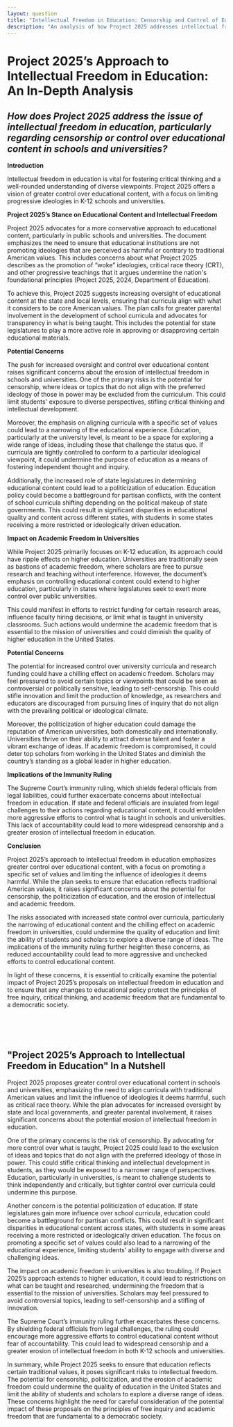 ```yaml
---
layout: question
title: "Intellectual Freedom in Education: Censorship and Control of Educational Content"
description: "An analysis of how Project 2025 addresses intellectual freedom in education, focusing on the potential for censorship and control over content in schools and universities."
---
```


# Project 2025’s Approach to Intellectual Freedom in Education: An In-Depth Analysis

## *How does Project 2025 address the issue of intellectual freedom in education, particularly regarding censorship or control over educational content in schools and universities?*

**Introduction**

Intellectual freedom in education is vital for fostering critical thinking and a well-rounded understanding of diverse viewpoints. Project 2025 offers a vision of greater control over educational content, with a focus on limiting progressive ideologies in K-12 schools and universities.

**Project 2025’s Stance on Educational Content and Intellectual Freedom**

Project 2025 advocates for a more conservative approach to educational content, particularly in public schools and universities. The document emphasizes the need to ensure that educational institutions are not promoting ideologies that are perceived as harmful or contrary to traditional American values. This includes concerns about what Project 2025 describes as the promotion of “woke” ideologies, critical race theory (CRT), and other progressive teachings that it argues undermine the nation's foundational principles (Project 2025, 2024, Department of Education).

To achieve this, Project 2025 suggests increasing oversight of educational content at the state and local levels, ensuring that curricula align with what it considers to be core American values. The plan calls for greater parental involvement in the development of school curricula and advocates for transparency in what is being taught. This includes the potential for state legislatures to play a more active role in approving or disapproving certain educational materials.

**Potential Concerns**

The push for increased oversight and control over educational content raises significant concerns about the erosion of intellectual freedom in schools and universities. One of the primary risks is the potential for censorship, where ideas or topics that do not align with the preferred ideology of those in power may be excluded from the curriculum. This could limit students' exposure to diverse perspectives, stifling critical thinking and intellectual development.

Moreover, the emphasis on aligning curricula with a specific set of values could lead to a narrowing of the educational experience. Education, particularly at the university level, is meant to be a space for exploring a wide range of ideas, including those that challenge the status quo. If curricula are tightly controlled to conform to a particular ideological viewpoint, it could undermine the purpose of education as a means of fostering independent thought and inquiry.

Additionally, the increased role of state legislatures in determining educational content could lead to a politicization of education. Education policy could become a battleground for partisan conflicts, with the content of school curricula shifting depending on the political makeup of state governments. This could result in significant disparities in educational quality and content across different states, with students in some states receiving a more restricted or ideologically driven education.

**Impact on Academic Freedom in Universities**

While Project 2025 primarily focuses on K-12 education, its approach could have ripple effects on higher education. Universities are traditionally seen as bastions of academic freedom, where scholars are free to pursue research and teaching without interference. However, the document’s emphasis on controlling educational content could extend to higher education, particularly in states where legislatures seek to exert more control over public universities.

This could manifest in efforts to restrict funding for certain research areas, influence faculty hiring decisions, or limit what is taught in university classrooms. Such actions would undermine the academic freedom that is essential to the mission of universities and could diminish the quality of higher education in the United States.

**Potential Concerns**

The potential for increased control over university curricula and research funding could have a chilling effect on academic freedom. Scholars may feel pressured to avoid certain topics or viewpoints that could be seen as controversial or politically sensitive, leading to self-censorship. This could stifle innovation and limit the production of knowledge, as researchers and educators are discouraged from pursuing lines of inquiry that do not align with the prevailing political or ideological climate.

Moreover, the politicization of higher education could damage the reputation of American universities, both domestically and internationally. Universities thrive on their ability to attract diverse talent and foster a vibrant exchange of ideas. If academic freedom is compromised, it could deter top scholars from working in the United States and diminish the country’s standing as a global leader in higher education.

**Implications of the Immunity Ruling**

The Supreme Court’s immunity ruling, which shields federal officials from legal liabilities, could further exacerbate concerns about intellectual freedom in education. If state and federal officials are insulated from legal challenges to their actions regarding educational content, it could embolden more aggressive efforts to control what is taught in schools and universities. This lack of accountability could lead to more widespread censorship and a greater erosion of intellectual freedom in education.

**Conclusion**

Project 2025’s approach to intellectual freedom in education emphasizes greater control over educational content, with a focus on promoting a specific set of values and limiting the influence of ideologies it deems harmful. While the plan seeks to ensure that education reflects traditional American values, it raises significant concerns about the potential for censorship, the politicization of education, and the erosion of intellectual and academic freedom.

The risks associated with increased state control over curricula, particularly the narrowing of educational content and the chilling effect on academic freedom in universities, could undermine the quality of education and limit the ability of students and scholars to explore a diverse range of ideas. The implications of the immunity ruling further heighten these concerns, as reduced accountability could lead to more aggressive and unchecked efforts to control educational content.

In light of these concerns, it is essential to critically examine the potential impact of Project 2025’s proposals on intellectual freedom in education and to ensure that any changes to educational policy protect the principles of free inquiry, critical thinking, and academic freedom that are fundamental to a democratic society.

<br><br><br>

## <span id="nutshell">"Project 2025’s Approach to Intellectual Freedom in Education" In a Nutshell</span>

Project 2025 proposes greater control over educational content in schools and universities, emphasizing the need to align curricula with traditional American values and limit the influence of ideologies it deems harmful, such as critical race theory. While the plan advocates for increased oversight by state and local governments, and greater parental involvement, it raises significant concerns about the potential erosion of intellectual freedom in education.

One of the primary concerns is the risk of censorship. By advocating for more control over what is taught, Project 2025 could lead to the exclusion of ideas and topics that do not align with the preferred ideology of those in power. This could stifle critical thinking and intellectual development in students, as they would be exposed to a narrower range of perspectives. Education, particularly in universities, is meant to challenge students to think independently and critically, but tighter control over curricula could undermine this purpose.

Another concern is the potential politicization of education. If state legislatures gain more influence over school curricula, education could become a battleground for partisan conflicts. This could result in significant disparities in educational content across states, with students in some areas receiving a more restricted or ideologically driven education. The focus on promoting a specific set of values could also lead to a narrowing of the educational experience, limiting students' ability to engage with diverse and challenging ideas.

The impact on academic freedom in universities is also troubling. If Project 2025’s approach extends to higher education, it could lead to restrictions on what can be taught and researched, undermining the freedom that is essential to the mission of universities. Scholars may feel pressured to avoid controversial topics, leading to self-censorship and a stifling of innovation.

The Supreme Court’s immunity ruling further exacerbates these concerns. By shielding federal officials from legal challenges, the ruling could encourage more aggressive efforts to control educational content without fear of accountability. This could lead to widespread censorship and a greater erosion of intellectual freedom in both K-12 schools and universities.

In summary, while Project 2025 seeks to ensure that education reflects certain traditional values, it poses significant risks to intellectual freedom. The potential for censorship, politicization, and the erosion of academic freedom could undermine the quality of education in the United States and limit the ability of students and scholars to explore a diverse range of ideas. These concerns highlight the need for careful consideration of the potential impact of these proposals on the principles of free inquiry and academic freedom that are fundamental to a democratic society.
